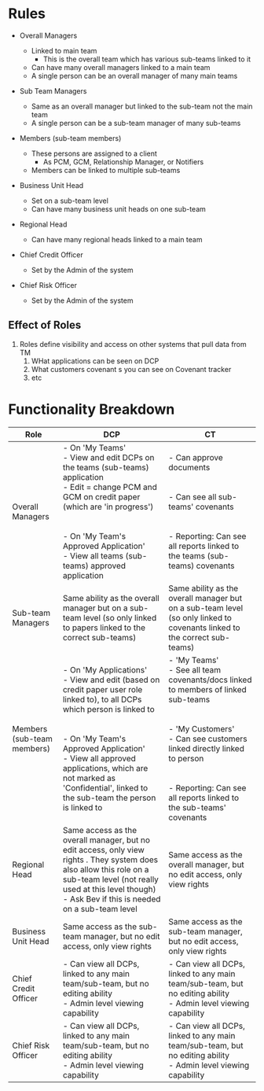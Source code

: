 # Rules

- Overall Managers
	- Linked to main team
	    - This is the overall team which has various sub-teams linked to it
	- Can have many overall managers linked to a main team
	- A single person can be an overall manager of many main teams
	  
- Sub Team Managers
	- Same as an overall manager but linked to the sub-team not the main team
	- A single person can be a sub-team manager of many sub-teams
	  
- Members (sub-team members)
	- These persons are assigned to a client
	    - As PCM, GCM, Relationship Manager, or Notifiers
	- Members can be linked to multiple sub-teams
	  
- Business Unit Head
	- Set on a sub-team level
	- Can have many business unit heads on one sub-team
	  
- Regional Head
	- Can have many regional heads linked to a main team
	  
- Chief Credit Officer
	- Set by the Admin of the system
	  
- Chief Risk Officer
	- Set by the Admin of the system


## Effect of Roles

1. Roles define visibility and access on other systems that pull data from TM
	1. WHat applications can be seen on DCP
	2. What customers covenant s you can see on Covenant tracker
	3. etc


# Functionality Breakdown

|Role   |DCP   |CT   |
|---|---|---|
|Overall Managers|- On 'My Teams'<br>    - View and edit DCPs on the teams (sub-teams) application<br>        - Edit = change PCM and GCM on credit paper (which are 'in progress')   <br>              <br>            <br>- On 'My Team's Approved Application'<br>    - View all teams (sub-teams) approved application|- Can approve documents  <br>      <br>    <br>- Can see all sub-teams' covenants  <br>      <br>    <br>- Reporting: Can see all reports linked to the teams (sub-teams) covenants|
|Sub-team Managers|Same ability as the overall manager but on a sub-team level (so only linked to papers linked to the correct sub-teams)|Same ability as the overall manager but on a sub-team level (so only linked to covenants linked to the correct sub-teams)|
|Members (sub-team members)|- On 'My Applications'<br>    - View and edit (based on credit paper user role linked to), to all DCPs which person is linked to  <br>          <br>        <br>- On 'My Team's Approved Application'<br>    - View all approved applications, which are not marked as 'Confidential', linked to the sub-team the person is linked to|- 'My Teams'<br>    - See all team covenants/docs linked to members of linked sub-teams  <br>          <br>        <br>- 'My Customers'<br>    - Can see customers linked directly linked to person  <br>          <br>        <br>- Reporting: Can see all reports linked to the sub-teams' covenants|
|Regional Head|Same access as the overall manager, but no edit access, only view rights . They system does also allow this role on a sub-team level (not really used at this level though) - Ask Bev if this is needed on a sub-team level|Same access as the overall manager, but no edit access, only view rights|
|Business Unit Head|Same access as the sub-team manager, but no edit access, only view rights|Same access as the sub-team manager, but no edit access, only view rights|
|Chief Credit Officer|- Can view all DCPs, linked to any main team/sub-team, but no editing ability<br>    - Admin level viewing capability|- Can view all DCPs, linked to any main team/sub-team, but no editing ability<br>    - Admin level viewing capability|
|Chief Risk Officer|- Can view all DCPs, linked to any main team/sub-team, but no editing ability<br>    - Admin level viewing capability|- Can view all DCPs, linked to any main team/sub-team, but no editing ability<br>    - Admin level viewing capability|

